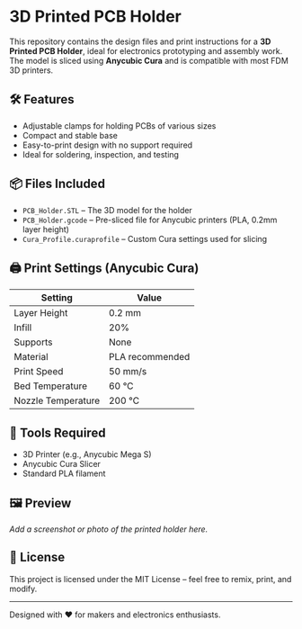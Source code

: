 # 3D Printed PCB Holder

This repository contains the design files and print instructions for a **3D Printed PCB Holder**, ideal for electronics prototyping and assembly work. The model is sliced using **Anycubic Cura** and is compatible with most FDM 3D printers.

## 🛠 Features

- Adjustable clamps for holding PCBs of various sizes
- Compact and stable base
- Easy-to-print design with no support required
- Ideal for soldering, inspection, and testing

## 📦 Files Included

- `PCB_Holder.STL` – The 3D model for the holder
- `PCB_Holder.gcode` – Pre-sliced file for Anycubic printers (PLA, 0.2mm layer height)
- `Cura_Profile.curaprofile` – Custom Cura settings used for slicing

## 🖨 Print Settings (Anycubic Cura)

| Setting           | Value              |
|------------------|--------------------|
| Layer Height      | 0.2 mm             |
| Infill            | 20%                |
| Supports          | None               |
| Material          | PLA recommended    |
| Print Speed       | 50 mm/s            |
| Bed Temperature   | 60 °C              |
| Nozzle Temperature| 200 °C             |

## 🧰 Tools Required

- 3D Printer (e.g., Anycubic Mega S)
- Anycubic Cura Slicer
- Standard PLA filament

## 🖼 Preview

_Add a screenshot or photo of the printed holder here._

## 📄 License

This project is licensed under the MIT License – feel free to remix, print, and modify.

---

Designed with ❤️ for makers and electronics enthusiasts.
